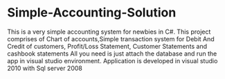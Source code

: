 # Simple-Accounting-Solution
This is a very simple accounting system for newbies in C#. This project comprises of Chart of accounts,Simple transaction system for Debit And Credit of customers, Profit/Loss Statement, Customer Statements and cashbook statements
All you need is just attach the database and run the app in visual studio environment. 
Application is developed in visual studio 2010 with Sql server 2008
